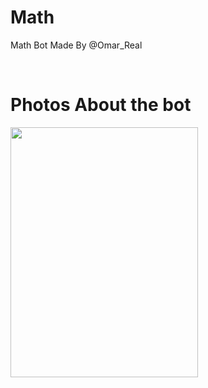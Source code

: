 # Math
Math Bot Made By @Omar_Real 

<br />
<h1>Photos About the bot</h1>
<img src = "https://camo.githubusercontent.com/f638d03012c8fc97337d05515c5a19f9af62146f/68747470733a2f2f777777616c61736d3334312e303030776562686f73746170702e636f6d2f53637265656e73686f745fd9a2d9a0d9a1d9a7d9a0d9a4d9a2d9a32dd9a1d9a1d9a5d9a2d9a2d9a12e706e67" width="300" height="400"/>
